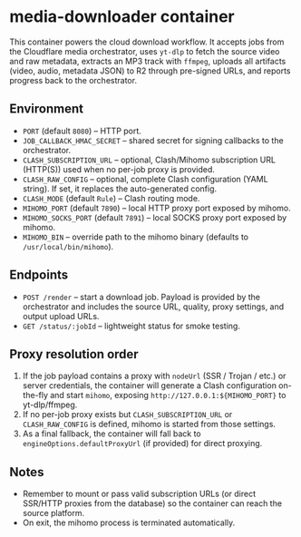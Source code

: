# media-downloader container

This container powers the cloud download workflow. It accepts jobs from the Cloudflare media orchestrator, uses `yt-dlp` to fetch the source video and raw metadata, extracts an MP3 track with `ffmpeg`, uploads all artifacts (video, audio, metadata JSON) to R2 through pre-signed URLs, and reports progress back to the orchestrator.

## Environment

- `PORT` (default `8080`) – HTTP port.
- `JOB_CALLBACK_HMAC_SECRET` – shared secret for signing callbacks to the orchestrator.
- `CLASH_SUBSCRIPTION_URL` – optional, Clash/Mihomo subscription URL (HTTP(S)) used when no per-job proxy is provided.
- `CLASH_RAW_CONFIG` – optional, complete Clash configuration (YAML string). If set, it replaces the auto-generated config.
- `CLASH_MODE` (default `Rule`) – Clash routing mode.
- `MIHOMO_PORT` (default `7890`) – local HTTP proxy port exposed by mihomo.
- `MIHOMO_SOCKS_PORT` (default `7891`) – local SOCKS proxy port exposed by mihomo.
- `MIHOMO_BIN` – override path to the mihomo binary (defaults to `/usr/local/bin/mihomo`).

## Endpoints

- `POST /render` – start a download job. Payload is provided by the orchestrator and includes the source URL, quality, proxy settings, and output upload URLs.
- `GET /status/:jobId` – lightweight status for smoke testing.

## Proxy resolution order

1. If the job payload contains a proxy with `nodeUrl` (SSR / Trojan / etc.) or server credentials, the container will generate a Clash configuration on-the-fly and start `mihomo`, exposing `http://127.0.0.1:${MIHOMO_PORT}` to yt-dlp/ffmpeg.
2. If no per-job proxy exists but `CLASH_SUBSCRIPTION_URL` or `CLASH_RAW_CONFIG` is defined, mihomo is started from those settings.
3. As a final fallback, the container will fall back to `engineOptions.defaultProxyUrl` (if provided) for direct proxying.

## Notes

- Remember to mount or pass valid subscription URLs (or direct SSR/HTTP proxies from the database) so the container can reach the source platform.
- On exit, the mihomo process is terminated automatically.
